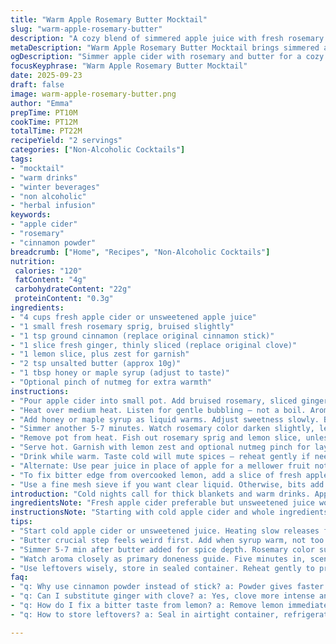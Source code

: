 ```yaml
---
title: "Warm Apple Rosemary Butter Mocktail"
slug: "warm-apple-rosemary-butter"
description: "A cozy blend of simmered apple juice with fresh rosemary and a pat of rich butter. Citrus from a lemon twist cuts through, while a dash of cinnamon powder adds warmth. Ideal for chilly evenings. No alcohol, perfect replacement for mulled drinks. Uses fresh herbs for aroma, butter to round out sharp edges. Adjust sweetness to taste or swap apple juice for pear for a twist. Cozy, comforting, with layered flavors that evolve as it cools. Visual cues and aromas guide doneness. A simple, rustic warm mocktail to sip slow."
metaDescription: "Warm Apple Rosemary Butter Mocktail brings simmered apple cider with fresh rosemary, cinnamon, and butter for rich layered flavor. Citrus brightness from lemon twist."
ogDescription: "Simmer apple cider with rosemary and butter for a cozy warm mocktail. Cinnamon and lemon bring layers of warmth. No alcohol, slowly evolving taste and aroma."
focusKeyphrase: "Warm Apple Rosemary Butter Mocktail"
date: 2025-09-23
draft: false
image: warm-apple-rosemary-butter.png
author: "Emma"
prepTime: PT10M
cookTime: PT12M
totalTime: PT22M
recipeYield: "2 servings"
categories: ["Non-Alcoholic Cocktails"]
tags:
- "mocktail"
- "warm drinks"
- "winter beverages"
- "non alcoholic"
- "herbal infusion"
keywords:
- "apple cider"
- "rosemary"
- "cinnamon powder"
breadcrumb: ["Home", "Recipes", "Non-Alcoholic Cocktails"]
nutrition: 
 calories: "120"
 fatContent: "4g"
 carbohydrateContent: "22g"
 proteinContent: "0.3g"
ingredients:
- "4 cups fresh apple cider or unsweetened apple juice"
- "1 small fresh rosemary sprig, bruised slightly"
- "1 tsp ground cinnamon (replace original cinnamon stick)"
- "1 slice fresh ginger, thinly sliced (replace original clove)"
- "1 lemon slice, plus zest for garnish"
- "2 tsp unsalted butter (approx 10g)"
- "1 tbsp honey or maple syrup (adjust to taste)"
- "Optional pinch of nutmeg for extra warmth"
instructions:
- "Pour apple cider into small pot. Add bruised rosemary, sliced ginger, ground cinnamon, and lemon slice."
- "Heat over medium heat. Listen for gentle bubbling — not a boil. Aromas will start to bloom around 5 minutes in. Stir once or twice."
- "Add honey or maple syrup as liquid warms. Adjust sweetness slowly. Butter added last—watch for it to melt smoothly and coat the surface like a soft glaze."
- "Simmer another 5-7 minutes. Watch rosemary color darken slightly, lemon peel edges curl gently."
- "Remove pot from heat. Fish out rosemary sprig and lemon slice, unless you want rustic bits floating."
- "Serve hot. Garnish with lemon zest and optional nutmeg pinch for layered fragrance."
- "Drink while warm. Taste cold will mute spices — reheat gently if needed."
- "Alternate: Use pear juice in place of apple for a mellower fruit note. Ginger optional if you prefer less bite."
- "To fix bitter edge from overcooked lemon, add a slice of fresh apple or extra sweetener to rebalance."
- "Use a fine mesh sieve if you want clear liquid. Otherwise, bits add rustic charm."
introduction: "Cold nights call for thick blankets and warm drinks. Apple cider warmed with rosemary scent becoming a personal favorite after countless tweaks. Learned that fresh herbs change brightness completely. A dab of butter—sounds weird but softens acidity in a way no sugar alone can. Cinnamon powder over stick saves time and adds consistent heat; clove replaced with ginger for a ginger snap kick discovered by accident once. Honey ribbon dissolves slowly while simmering — patience here crucial. Lemon adds balance but cook too long and it sours. Watch color changes, smell constantly; that’s the cooking guide, not clock. Serve hot, sip slow. No fuss. No alcohol. Just layered warmth in a mug."
ingredientsNote: "Fresh apple cider preferable but unsweetened juice works in a pinch—avoid overly sweet bottles unless you reduce added sugar. Rosemary must be fresh and bruised lightly; dry leaves lose punch and become dusty. Cinnamon powder substituted for cinnamon stick to cut time and extract flavor quicker. Ginger slice replaces clove to add warming bite—clove can be overpowering if careless. Butter crucial—unsalted best to control saltiness, gives texture and rounds acidity. Honey or maple syrup here flexible; maple gives earthier note. Lemon slice provides brightness but peel can stiffen or turn bitter with overheat; zest for garnish imparts freshness after cooking. Nutmeg pinch optional, adds subtle complexity but don’t overdo or it dominates."
instructionsNote: "Starting with cold apple cider and whole ingredients allows slow flavor extraction as heat raises gently. Bruised rosemary releases oils fast, scent cues start right away. Watch liquid surface for tiny bubbles — not roaring boil, avoids bitterness and preserves delicate aromas. Stir lightly to distribute spices but avoid frothing which loses heat. Honey added while warm dissolves evenly; adding when too cold clumps up. Butter last—melting into hot liquid creates silky texture, floating top layer signals ready. Simmer 5-7 mins more to deepen spice presence but watch rosemary color and lemon edges; too dark turns bitter. Strain after heat per preference—leftover herb bits rustic but not for everyone. Serve immediately to preserve warmth and fragrance. Reheat gently rather than long simmer to prevent spice degradation."
tips:
- "Start cold apple cider or unsweetened juice. Heating slow releases flavors slower, stops bitter notes. Watch for tiny bubbles, not roaring boil, swelling scents hint. Rosemary bruised slightly, juicy oils come out fast. Cinnamon powder handy, avoids waiting for stick to infuse longer; quick but even extract. Ginger sliced thin replaces clove - bite sharp but less overpowering. Lemon slice added early, peel edges curl slowly, watch color change or sharp bitterness starts. Butter last, unsalted best, melts on top forming soft glaze. Stir gently avoid losing heat or frothing. Sweetness added while liquid warms, honey sinks in better. Timing varies, rely on smells and look of herbs not timer alone."
- "Butter crucial step feels weird first. Add when syrup warm, not too hot or cold. Creates silky layer floating on surface, coating top with richness. Softens the sharp apple acidity, no sugar substitution. If butter melts haphazardly, heat not even, liquid too cool or too hot. Watch surface not frothing. Honey or maple syrup flexible, maple earthy note shifts profile more deep. Cinnamon powder better for uniform taste than stick for speed. Use freshly bruised rosemary sprigs, not dry leaves which turn dusty and muted. Lemon zest garnish freshens at serving, keep peel from cooking too long or bitterness worsens. Test taste warm and cold. Cold dulls spice intensity but still enjoyable. Adjust sweetness after initial simmer."
- "Simmer 5-7 min after butter added for spice depth. Rosemary color subtly darkens, lemon peel curls and edges soften, confirmations to stop heating. Too dark or boiling kills aromas and bites turn sharp and bitter fast. Strain optional depends on rustic texture preference. If bits floating bother, fine mesh sieve clears drink but loses herbal weight. Use fresh apple slices or add extra sweetener for bitter edge from overcooked lemon peel. Note: lemon acidity cuts but prolonged heat kills balance. Reheat gently if cool, no long simmer again or flavor fades. Ginger optional removal if you prefer less bite, swap for clove if nostalgic. Pear juice substitution decreases acidity, mellows drink."
- "Watch aroma closely as primary doneness guide. Five minutes in, scents bloom in kitchen air. No rushing, patience critical when dealing with herbs and sugars. Stir once or twice to distribute spices, avoid heavy froth or agitation which loses subtle heat needed for aromas. Butter melt signals close to ready, buttery layer sits soft atop liquid unlike greasy layer if overheated. Honey clumps if added to cold liquid so wait warming phase. Sweetness is personal, add incrementally. Nutmeg pinch optional, adds complexity but easy to overpower. Don’t overdo or nutmeg overtakes herbaceous notes. Visual cues like lemon edges curling and rosemary darkening show progression better than timer alone."
- "Use leftovers wisely, store in sealed container. Reheat gently to preserve layered spices. Overheating kills aromas fast, flavors flatten. Avoid microwave if possible, gentle stovetop heat preferable. Butter soft layer may disappear if reheated aggressively but flavor remains. If lemon flavor too sharp, add mild sweetener or fresh apple slivers post heat. Freshness key for rosemary and citrus. Dry herbs lose brightness. For clear mocktail, strain after warming but understand loses rustic charm and texture. Ginger and cinnamon powder swap possible if preferred. Experiment with honey versus maple syrup to tweak earthiness or sharpness. Flavor evolves as it cools, better as sip slows down."
faq:
- "q: Why use cinnamon powder instead of stick? a: Powder gives faster flavor release. Less wait, more consistent heat distribution. Sticks take longer. Powder avoids chunks in sip. Easier to stir in too. Avoid extraction bitterness if timing off with sticks."
- "q: Can I substitute ginger with clove? a: Yes, clove more intense and sharp, ginger warmer and snap like profile. Clove can overpower if careless. Ginger safer for milder taste. Depends on spice tolerance. Either way add thinly sliced for slow infuse. Adjust timing to prevent bitterness."
- "q: How do I fix a bitter taste from lemon? a: Remove lemon immediately if bitterness noticed. Add fresh apple slice or extra sweetener - maple or honey. Balances acidity sharply cutting bitterness but don’t add too much or sweetness masks flavors. Slow simmer is key to avoid overcooked peel bitterness."
- "q: How to store leftovers? a: Seal in airtight container, refrigerate for up to 2 days. Reheat gently over low heat, avoid microwave for best aroma retention. Butter layer may dissipate but flavor intact. Can strain before storage if prefer clearer drink. Stir well before serving, spice settles at bottom sometimes."

---
```

